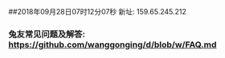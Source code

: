 ##2018年09月28日07时12分07秒 新址: 159.65.245.212
### 兔友常见问题及解答: https://github.com/wanggonging/d/blob/w/FAQ.md
